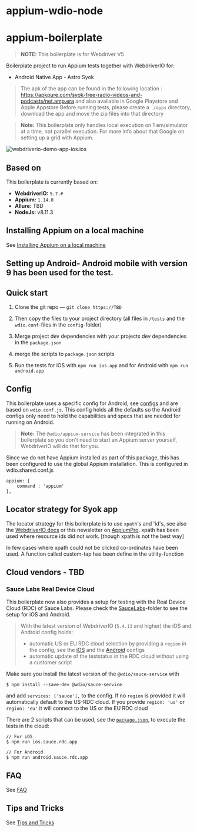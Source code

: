 # appium-wdio-node

# appium-boilerplate

> **NOTE:**
> This boilerplate is for Webdriver V5

Boilerplate project to run Appium tests together with WebdriverIO for:

- Android Native App - Astro Syok

> The apk of the app can be found in the following location : https://apkpure.com/syok-free-radio-videos-and-podcasts/net.amp.era and also available in Google Playstore and Apple Appstore
> Before running tests, please create a `./apps` directory, download the app and move the zip files into that directory

> **Note:**
> This boilerplate only handles local execution on 1 em/simulator at a time, not parallel execution. For more info about that Google on setting up a grid with Appium.

![webdriverio-demo-app-ios.ios](./docs/assets/appium-tests.gif)

## Based on
This boilerplate is currently based on:
- **WebdriverIO:** `5.7.#`
- **Appium:** `1.14.0`
- **Allure:** TBD
- **NodeJs:**  v8.11.3


## Installing Appium on a local machine
See [Installing Appium on a local machine](./docs/APPIUM.md)

## Setting up Android- Android mobile with version 9 has been used for the test.

## Quick start

1. Clone the git repo — `git clone https://TBD`

2. Then copy the files to your project directory (all files in `/tests` and the `wdio.conf`-files in the `config`-folder)

3. Merge project dev dependencies with your projects dev dependencies in the `package.json`

4. merge the scripts to `package.json` scripts

5. Run the tests for iOS with `npm run ios.app` and for Android with `npm run android.app`

## Config
This boilerplate uses a specific config for Android, see [configs](./config/) and are based on `wdio.conf.js`.
This config holds all the defaults so the Android configs only need to hold the capabilities and specs that are needed for running on Android.

> **Note:** The `@wdio/appium-service` has been integrated in this boilerplate so you don't need to start an Appium server yourself, WebdriverIO will do that for you.

Since we do not have Appium installed as part of this package, this has been configured to use the global Appium installation. This is configured in wdio.shared.conf.js
```
appium: {
    command : 'appium'
},
```

## Locator strategy for Syok app
The locator strategy for this boilerplate is to use `xpath`'s and 'id's, see also the [WebdriverIO docs](http://webdriver.io/guide/usage/selectors.html#Accessibility-ID) or this newsletter on [AppiumPro](https://appiumpro.com/editions/20).
xpath has been used where resource ids did not work. [though xpath is not the best way]

In few cases where xpath could not be clicked co-ordinates have been used. A function called custom-tap has been define in the utility-function


## Cloud vendors - TBD

### Sauce Labs Real Device Cloud
This boilerplate now also provides a setup for testing with the Real Device Cloud (RDC) of Sauce Labs. Please check the [SauceLabs](./config/saucelabs)-folder to see the setup for iOS and Android.

> With the latest version of WebdriverIO (`5.4.13` and higher) the iOS and Android config holds: 
> - automatic US or EU RDC cloud selection by providing a `region` in the config, see the [iOS](./config/saucelabs/wdio.ios.rdc.app.conf.js) and the [Android](./config/saucelabs/wdio.ios.rdc.app.conf.js) configs 
> - automatic update of the teststatus in the RDC cloud without using a customer script

Make sure you install the latest version of the `@wdio/sauce-service` with

```shell
$ npm install --save-dev @wdio/sauce-service
```

and add `services: ['sauce'],` to the config. If no `region` is provided it will automatically default to the US-RDC cloud.
If you provide `region: 'us'` or `region: 'eu'` it will connect to the US or the EU RDC cloud

There are 2 scripts that can be used, see the [`package.json`](./package.json), to execute the tests in the cloud:

    // For iOS
    $ npm run ios.sauce.rdc.app
    
    // For Android
    $ npm run android.sauce.rdc.app

## FAQ
See [FAQ](./docs/FAQ.md)

## Tips and Tricks
See [Tips and Tricks](./docs/TIPS_TRICKS.md)

